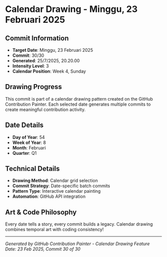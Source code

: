 # Calendar Drawing - Minggu, 23 Februari 2025

## Commit Information
- **Target Date**: Minggu, 23 Februari 2025
- **Commit**: 30/30
- **Generated**: 25/7/2025, 20.20.00
- **Intensity Level**: 3
- **Calendar Position**: Week 4, Sunday

## Drawing Progress
This commit is part of a calendar drawing pattern created on the GitHub Contribution Painter.
Each selected date generates multiple commits to create meaningful contribution activity.

## Date Details
- **Day of Year**: 54
- **Week of Year**: 8
- **Month**: Februari
- **Quarter**: Q1

## Technical Details
- **Drawing Method**: Calendar grid selection
- **Commit Strategy**: Date-specific batch commits
- **Pattern Type**: Interactive calendar painting
- **Automation**: GitHub API integration

## Art & Code Philosophy
Every date tells a story, every commit builds a legacy. 
Calendar drawing combines temporal art with coding consistency!

---
*Generated by GitHub Contribution Painter - Calendar Drawing Feature*
*Date: 23 Feb 2025, Commit 30 of 30*